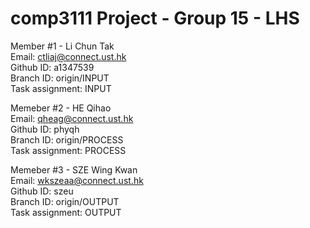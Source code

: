 # comp3111 Project - Group 15 - LHS

Member #1  - Li Chun Tak  
Email: ctliaj@connect.ust.hk  
Github ID: a1347539  
Branch ID: origin/INPUT  
Task assignment: INPUT  

Memeber #2 - HE Qihao  
Email: qheag@connect.ust.hk  
Github ID: phyqh  
Branch ID: origin/PROCESS  
Task assignment: PROCESS  

Memeber #3 - SZE Wing Kwan  
Email: wkszeaa@connect.ust.hk  
Github ID: szeu  
Branch ID: origin/OUTPUT  
Task assignment: OUTPUT    
